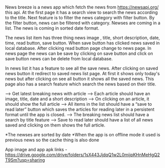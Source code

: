 News breeze is a news app which fetch the news from https://newsapi.org/ this api.
At the first page it has a search view to search the news according to the title.
Next feature is to filter the news category with filter button. By the filter button,
news can be filtered with category. Newses are coming in a list. The news is coming 
in sorted date format.

The news list item has three thing news image , title, short description, date, time, 
read button, save button.
When save button has clicked news saved in local database. After clicking read button
page change to news page. In news page the news can be save by clicking on save button and 
click on save button news can be delete from local database.

In news list it has a feature to see all the save news. After clicking on saved news
button it redirect to saved news list page. At first it shows only today's news but after 
clicking on see all button it shows all the saved news. This page also has a search feature
which search the news based on their title.

--> Get latest breaking news with article
--> Each article should have an image, title, date and a short description
--> On clicking on an article, it should show the full article
--> All items in the list should have a “save to read later” button which saves the articles
for reading later in a persistent format until the app is closed.
--> The breaking news list should have a search by title feature
--> Save to read later should have a list of all news saved and clicking on them shows
the full article.

*The newses are sorted by date
*When the app is on offline mode it used is previous news so the cache thing is also done

App image and app apk links - https://drive.google.com/drive/folders/1sX443JjdqQ1w2L0mijpKHnMeHgQ2T9Sm?usp=sharing